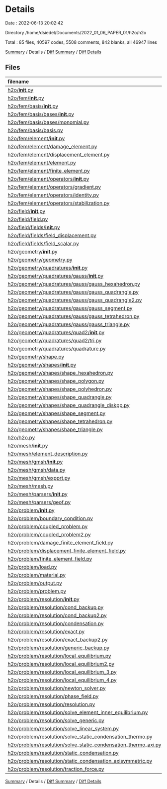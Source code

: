 # Details

Date : 2022-06-13 20:02:42

Directory /home/dsiedel/Documents/2022_01_06_PAPER_01/h2o/h2o

Total : 85 files,  40597 codes, 5508 comments, 842 blanks, all 46947 lines

[Summary](results.md) / Details / [Diff Summary](diff.md) / [Diff Details](diff-details.md)

## Files
| filename | language | code | comment | blank | total |
| :--- | :--- | ---: | ---: | ---: | ---: |
| [h2o/__init__.py](/h2o/__init__.py) | Python | 0 | 0 | 1 | 1 |
| [h2o/fem/__init__.py](/h2o/fem/__init__.py) | Python | 0 | 0 | 1 | 1 |
| [h2o/fem/basis/__init__.py](/h2o/fem/basis/__init__.py) | Python | 0 | 0 | 1 | 1 |
| [h2o/fem/basis/bases/__init__.py](/h2o/fem/basis/bases/__init__.py) | Python | 0 | 0 | 1 | 1 |
| [h2o/fem/basis/bases/monomial.py](/h2o/fem/basis/bases/monomial.py) | Python | 104 | 82 | 14 | 200 |
| [h2o/fem/basis/basis.py](/h2o/fem/basis/basis.py) | Python | 20 | 7 | 5 | 32 |
| [h2o/fem/element/__init__.py](/h2o/fem/element/__init__.py) | Python | 0 | 0 | 1 | 1 |
| [h2o/fem/element/damage_element.py](/h2o/fem/element/damage_element.py) | Python | 86 | 53 | 9 | 148 |
| [h2o/fem/element/displacement_element.py](/h2o/fem/element/displacement_element.py) | Python | 86 | 48 | 8 | 142 |
| [h2o/fem/element/element.py](/h2o/fem/element/element.py) | Python | 164 | 62 | 12 | 238 |
| [h2o/fem/element/finite_element.py](/h2o/fem/element/finite_element.py) | Python | 46 | 19 | 3 | 68 |
| [h2o/fem/element/operators/__init__.py](/h2o/fem/element/operators/__init__.py) | Python | 0 | 0 | 1 | 1 |
| [h2o/fem/element/operators/gradient.py](/h2o/fem/element/operators/gradient.py) | Python | 387 | 13 | 14 | 414 |
| [h2o/fem/element/operators/identity.py](/h2o/fem/element/operators/identity.py) | Python | 33 | 2 | 4 | 39 |
| [h2o/fem/element/operators/stabilization.py](/h2o/fem/element/operators/stabilization.py) | Python | 446 | 82 | 8 | 536 |
| [h2o/field/__init__.py](/h2o/field/__init__.py) | Python | 0 | 0 | 1 | 1 |
| [h2o/field/field.py](/h2o/field/field.py) | Python | 64 | 58 | 4 | 126 |
| [h2o/field/fields/__init__.py](/h2o/field/fields/__init__.py) | Python | 0 | 0 | 1 | 1 |
| [h2o/field/fields/field_displacement.py](/h2o/field/fields/field_displacement.py) | Python | 128 | 28 | 12 | 168 |
| [h2o/field/fields/field_scalar.py](/h2o/field/fields/field_scalar.py) | Python | 19 | 4 | 3 | 26 |
| [h2o/geometry/__init__.py](/h2o/geometry/__init__.py) | Python | 0 | 0 | 1 | 1 |
| [h2o/geometry/geometry.py](/h2o/geometry/geometry.py) | Python | 83 | 44 | 11 | 138 |
| [h2o/geometry/quadratures/__init__.py](/h2o/geometry/quadratures/__init__.py) | Python | 0 | 0 | 1 | 1 |
| [h2o/geometry/quadratures/gauss/__init__.py](/h2o/geometry/quadratures/gauss/__init__.py) | Python | 0 | 0 | 1 | 1 |
| [h2o/geometry/quadratures/gauss/gauss_hexahedron.py](/h2o/geometry/quadratures/gauss/gauss_hexahedron.py) | Python | 19,162 | 26 | 8 | 19,196 |
| [h2o/geometry/quadratures/gauss/gauss_quadrangle.py](/h2o/geometry/quadratures/gauss/gauss_quadrangle.py) | Python | 624 | 18 | 6 | 648 |
| [h2o/geometry/quadratures/gauss/gauss_quadrangle2.py](/h2o/geometry/quadratures/gauss/gauss_quadrangle2.py) | Python | 1,719 | 18 | 4 | 1,741 |
| [h2o/geometry/quadratures/gauss/gauss_segment.py](/h2o/geometry/quadratures/gauss/gauss_segment.py) | Python | 264 | 128 | 5 | 397 |
| [h2o/geometry/quadratures/gauss/gauss_tetrahedron.py](/h2o/geometry/quadratures/gauss/gauss_tetrahedron.py) | Python | 1,970 | 18 | 4 | 1,992 |
| [h2o/geometry/quadratures/gauss/gauss_triangle.py](/h2o/geometry/quadratures/gauss/gauss_triangle.py) | Python | 592 | 190 | 5 | 787 |
| [h2o/geometry/quadratures/quad2/__init__.py](/h2o/geometry/quadratures/quad2/__init__.py) | Python | 0 | 0 | 1 | 1 |
| [h2o/geometry/quadratures/quad2/tri.py](/h2o/geometry/quadratures/quad2/tri.py) | Python | 568 | 18 | 4 | 590 |
| [h2o/geometry/quadratures/quadrature.py](/h2o/geometry/quadratures/quadrature.py) | Python | 6 | 0 | 3 | 9 |
| [h2o/geometry/shape.py](/h2o/geometry/shape.py) | Python | 247 | 133 | 31 | 411 |
| [h2o/geometry/shapes/__init__.py](/h2o/geometry/shapes/__init__.py) | Python | 0 | 0 | 1 | 1 |
| [h2o/geometry/shapes/shape_hexahedron.py](/h2o/geometry/shapes/shape_hexahedron.py) | Python | 80 | 105 | 21 | 206 |
| [h2o/geometry/shapes/shape_polygon.py](/h2o/geometry/shapes/shape_polygon.py) | Python | 129 | 116 | 27 | 272 |
| [h2o/geometry/shapes/shape_polyhedron.py](/h2o/geometry/shapes/shape_polyhedron.py) | Python | 118 | 127 | 25 | 270 |
| [h2o/geometry/shapes/shape_quadrangle.py](/h2o/geometry/shapes/shape_quadrangle.py) | Python | 102 | 82 | 21 | 205 |
| [h2o/geometry/shapes/shape_quadrangle_diskpp.py](/h2o/geometry/shapes/shape_quadrangle_diskpp.py) | Python | 126 | 118 | 27 | 271 |
| [h2o/geometry/shapes/shape_segment.py](/h2o/geometry/shapes/shape_segment.py) | Python | 77 | 75 | 19 | 171 |
| [h2o/geometry/shapes/shape_tetrahedron.py](/h2o/geometry/shapes/shape_tetrahedron.py) | Python | 78 | 99 | 21 | 198 |
| [h2o/geometry/shapes/shape_triangle.py](/h2o/geometry/shapes/shape_triangle.py) | Python | 101 | 98 | 21 | 220 |
| [h2o/h2o.py](/h2o/h2o.py) | Python | 93 | 11 | 36 | 140 |
| [h2o/mesh/__init__.py](/h2o/mesh/__init__.py) | Python | 0 | 0 | 1 | 1 |
| [h2o/mesh/element_description.py](/h2o/mesh/element_description.py) | Python | 71 | 70 | 15 | 156 |
| [h2o/mesh/gmsh/__init__.py](/h2o/mesh/gmsh/__init__.py) | Python | 0 | 0 | 1 | 1 |
| [h2o/mesh/gmsh/data.py](/h2o/mesh/gmsh/data.py) | Python | 161 | 78 | 7 | 246 |
| [h2o/mesh/gmsh/expprt.py](/h2o/mesh/gmsh/expprt.py) | Python | 317 | 61 | 23 | 401 |
| [h2o/mesh/mesh.py](/h2o/mesh/mesh.py) | Python | 158 | 67 | 11 | 236 |
| [h2o/mesh/parsers/__init__.py](/h2o/mesh/parsers/__init__.py) | Python | 0 | 0 | 1 | 1 |
| [h2o/mesh/parsers/geof.py](/h2o/mesh/parsers/geof.py) | Python | 222 | 97 | 25 | 344 |
| [h2o/problem/__init__.py](/h2o/problem/__init__.py) | Python | 0 | 0 | 1 | 1 |
| [h2o/problem/boundary_condition.py](/h2o/problem/boundary_condition.py) | Python | 24 | 14 | 5 | 43 |
| [h2o/problem/coupled_problem.py](/h2o/problem/coupled_problem.py) | Python | 184 | 21 | 11 | 216 |
| [h2o/problem/coupled_problem2.py](/h2o/problem/coupled_problem2.py) | Python | 317 | 76 | 11 | 404 |
| [h2o/problem/damage_finite_element_field.py](/h2o/problem/damage_finite_element_field.py) | Python | 778 | 240 | 33 | 1,051 |
| [h2o/problem/displacement_finite_element_field.py](/h2o/problem/displacement_finite_element_field.py) | Python | 926 | 218 | 41 | 1,185 |
| [h2o/problem/finite_element_field.py](/h2o/problem/finite_element_field.py) | Python | 870 | 200 | 39 | 1,109 |
| [h2o/problem/load.py](/h2o/problem/load.py) | Python | 8 | 6 | 4 | 18 |
| [h2o/problem/material.py](/h2o/problem/material.py) | Python | 65 | 28 | 8 | 101 |
| [h2o/problem/output.py](/h2o/problem/output.py) | Python | 50 | 0 | 3 | 53 |
| [h2o/problem/problem.py](/h2o/problem/problem.py) | Python | 707 | 160 | 33 | 900 |
| [h2o/problem/resolution/__init__.py](/h2o/problem/resolution/__init__.py) | Python | 0 | 0 | 1 | 1 |
| [h2o/problem/resolution/cond_backup.py](/h2o/problem/resolution/cond_backup.py) | Python | 427 | 138 | 4 | 569 |
| [h2o/problem/resolution/cond_backup2.py](/h2o/problem/resolution/cond_backup2.py) | Python | 349 | 80 | 5 | 434 |
| [h2o/problem/resolution/condensation.py](/h2o/problem/resolution/condensation.py) | Python | 349 | 279 | 5 | 633 |
| [h2o/problem/resolution/exact.py](/h2o/problem/resolution/exact.py) | Python | 309 | 162 | 2 | 473 |
| [h2o/problem/resolution/exact_backup2.py](/h2o/problem/resolution/exact_backup2.py) | Python | 347 | 103 | 5 | 455 |
| [h2o/problem/resolution/generic_backup.py](/h2o/problem/resolution/generic_backup.py) | Python | 590 | 154 | 10 | 754 |
| [h2o/problem/resolution/local_equilibrium.py](/h2o/problem/resolution/local_equilibrium.py) | Python | 344 | 62 | 4 | 410 |
| [h2o/problem/resolution/local_equilibrium2.py](/h2o/problem/resolution/local_equilibrium2.py) | Python | 463 | 136 | 7 | 606 |
| [h2o/problem/resolution/local_equilibrium_3.py](/h2o/problem/resolution/local_equilibrium_3.py) | Python | 370 | 96 | 4 | 470 |
| [h2o/problem/resolution/local_equilibrium_4.py](/h2o/problem/resolution/local_equilibrium_4.py) | Python | 492 | 147 | 8 | 647 |
| [h2o/problem/resolution/newton_solver.py](/h2o/problem/resolution/newton_solver.py) | Python | 195 | 44 | 15 | 254 |
| [h2o/problem/resolution/phase_field.py](/h2o/problem/resolution/phase_field.py) | Python | 497 | 56 | 10 | 563 |
| [h2o/problem/resolution/resolution.py](/h2o/problem/resolution/resolution.py) | Python | 0 | 154 | 1 | 155 |
| [h2o/problem/resolution/solve_element_inner_equilibrium.py](/h2o/problem/resolution/solve_element_inner_equilibrium.py) | Python | 68 | 7 | 5 | 80 |
| [h2o/problem/resolution/solve_generic.py](/h2o/problem/resolution/solve_generic.py) | Python | 610 | 156 | 10 | 776 |
| [h2o/problem/resolution/solve_linear_system.py](/h2o/problem/resolution/solve_linear_system.py) | Python | 490 | 140 | 13 | 643 |
| [h2o/problem/resolution/solve_static_condensation_thermo.py](/h2o/problem/resolution/solve_static_condensation_thermo.py) | Python | 532 | 164 | 13 | 709 |
| [h2o/problem/resolution/solve_static_condensation_thermo_axi.py](/h2o/problem/resolution/solve_static_condensation_thermo_axi.py) | Python | 561 | 95 | 11 | 667 |
| [h2o/problem/resolution/static_condensation.py](/h2o/problem/resolution/static_condensation.py) | Python | 497 | 56 | 10 | 563 |
| [h2o/problem/resolution/static_condensation_axisymmetric.py](/h2o/problem/resolution/static_condensation_axisymmetric.py) | Python | 510 | 61 | 10 | 581 |
| [h2o/problem/resolution/traction_force.py](/h2o/problem/resolution/traction_force.py) | Python | 17 | 0 | 8 | 25 |

[Summary](results.md) / Details / [Diff Summary](diff.md) / [Diff Details](diff-details.md)